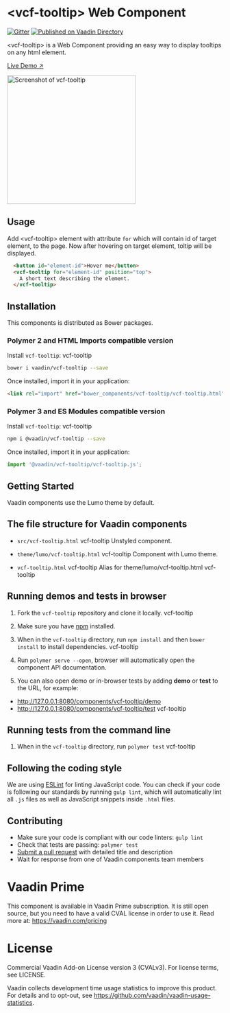 # &lt;vcf-tooltip&gt; Web Component
[![Gitter](https://badges.gitter.im/Join%20Chat.svg)](https://gitter.im/vaadin/web-components?utm_source=badge&utm_medium=badge&utm_campaign=pr-badge)
[![Published on Vaadin  Directory](https://img.shields.io/badge/Vaadin%20Directory-published-00b4f0.svg)](https://vaadin.com/directory/component/vaadin-component-factoryvcf-tooltip)

&lt;vcf-tooltip&gt; is a Web Component providing an easy way to display tooltips on any html element.

[Live Demo ↗](https://incubator.app.fi/tooltip-demo/tooltip)

<img src="https://raw.githubusercontent.com/vaadin/incubator-tooltip/master/screenshot.png" width="300" alt="Screenshot of vcf-tooltip">

## Usage
Add &lt;vcf-tooltip&gt; element with attribute `for` which will contain id of target element, to the page. Now after hovering on target element, toltip will be displayed. 


```html
  <button id="element-id">Hover me</button>
  <vcf-tooltip for="element-id" position="top">
    A short text describing the element.
  </vcf-tooltip>
```


## Installation

This components is distributed as Bower packages.

### Polymer 2 and HTML Imports compatible version

Install `vcf-tooltip`:
vcf-tooltip
```sh
bower i vaadin/vcf-tooltip --save
```

Once installed, import it in your application:

```html
<link rel="import" href="bower_components/vcf-tooltip/vcf-tooltip.html">
```
### Polymer 3 and ES Modules compatible version


Install `vcf-tooltip`:
vcf-tooltip
```sh
npm i @vaadin/vcf-tooltip --save
```

Once installed, import it in your application:

```js
import '@vaadin/vcf-tooltip/vcf-tooltip.js';
```

## Getting Started

Vaadin components use the Lumo theme by default.

## The file structure for Vaadin components

- `src/vcf-tooltip.html`
vcf-tooltip
  Unstyled component.

- `theme/lumo/vcf-tooltip.html`
vcf-tooltip
  Component with Lumo theme.

- `vcf-tooltip.html`
vcf-tooltip
  Alias for theme/lumo/vcf-tooltip.html
vcf-tooltip

## Running demos and tests in browser

1. Fork the `vcf-tooltip` repository and clone it locally.
vcf-tooltip
1. Make sure you have [npm](https://www.npmjs.com/) installed.

1. When in the `vcf-tooltip` directory, run `npm install` and then `bower install` to install dependencies.
vcf-tooltip
1. Run `polymer serve --open`, browser will automatically open the component API documentation.

1. You can also open demo or in-browser tests by adding **demo** or **test** to the URL, for example:

  - http://127.0.0.1:8080/components/vcf-tooltip/demo
  - http://127.0.0.1:8080/components/vcf-tooltip/test
vcf-tooltip

## Running tests from the command line

1. When in the `vcf-tooltip` directory, run `polymer test`
vcf-tooltip

## Following the coding style

We are using [ESLint](http://eslint.org/) for linting JavaScript code. You can check if your code is following our standards by running `gulp lint`, which will automatically lint all `.js` files as well as JavaScript snippets inside `.html` files.


## Contributing

  - Make sure your code is compliant with our code linters: `gulp lint`
  - Check that tests are passing: `polymer test`
  - [Submit a pull request](https://www.digitalocean.com/community/tutorials/how-to-create-a-pull-request-on-github) with detailed title and description
  - Wait for response from one of Vaadin components team members

# Vaadin Prime
This component is available in Vaadin Prime subscription. It is still open source, but you need to have a valid CVAL license in order to use it. Read more at: https://vaadin.com/pricing

# License

Commercial Vaadin Add-on License version 3 (CVALv3). For license terms, see LICENSE.

Vaadin collects development time usage statistics to improve this product. For details and to opt-out, see https://github.com/vaadin/vaadin-usage-statistics.
